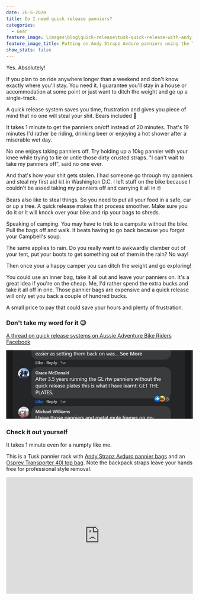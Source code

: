 ```yaml
---
date: 26-5-2020
title: Do I need quick release panniers?
categories:
  - Gear
feature_image: \images\blog\quick-release\tusk-quick-release-with-andy-strapz-avduro-panniers.jpg
feature_image_title: Putting on Andy Strapz Avduro panniers using the Tusk quick release
show_stats: false
---
```

<p>
  Yes. Absolutely!
</p>
<p>
  If you plan to on ride anywhere longer than a weekend and don't know exactly where you'll stay. You need it. I guarantee you'll stay in a house or accommodation at some point or just want to ditch the weight and go up a single-track.
</p>

<p>
  A quick release system saves you time, frustration and gives you piece of mind that no one will steal your shit. Bears included 🐻
</p>

<p>
  It takes 1 minute to get the panniers on/off instead of 20 minutes. That's 19 minutes I'd rather be riding, drinking beer or enjoying a hot shower after a miserable wet day.
</p>

<p>
  No one enjoys taking panniers off. Try holding up a 10kg pannier with your knee while trying to tie or untie those dirty crusted straps. "I can't wait to take my panniers off", said no one ever.
</p>

<p>
  And that's how your shit gets stolen. I had someone go through my panniers and steal my first aid kit in Washington D.C. I left stuff on the bike because I couldn't be assed taking my panniers off and carrying it all in 🙄
</p>

<p>
  Bears also like to steal things. So you need to put all your food in a safe, car or up a tree. A quick release makes that process smoother. Make sure you do it or it will knock over your bike and rip your bags to shreds.
</p>

<p>
  Speaking of camping. You may have to trek to a campsite without the bike. Pull the bags off and walk. It beats having to go back because you forgot your Campbell's soup.
</p>

<p>
  The same applies to rain. Do you really want to awkwardly clamber out of your tent, put your boots to get something out of them in the rain? No way!
</p>
<p>
  Then once your a happy camper you can ditch the weight and go exploring!
</p>
<p>
  You could use an inner bag, take it all out and leave your panniers on. It's a great idea if you're on the cheap. Me, I'd rather spend the extra bucks and take it all off in one. Those pannier bags are expensive and a quick release will only set you back a couple of hundred bucks.
</p>
<p>
  A small price to pay that could save your hours and plenty of frustration. 
</p>
<h3>Don't take my word for it 😉</h3>
<p>
<a href="https://www.facebook.com/groups/1386425211618022/?post_id=2413034888957044" target="_blank">A thread on quick release systems on Aussie Adventure Bike Riders Facebook</a>
</p>
<img src="\images\blog\quick-release\grace-mcdonald-regrets-no-quick-release.PNG" alt="Grace McDonald regrets not using a quick release">

<h3>Check it out yourself</h3>
<p>
  It takes 1 minute even for a numpty like me.
</p>
<p>
  This is a Tusk pannier rack with <a href="{% post_url 2020-06-22-tusk-pannier-rack %}">Andy Strapz Avduro pannier bags</a> and an <a href="{% post_url 2020-06-03-osprey-transporter %}">Osprey Transporter 40l top bag</a>. Note the backpack straps leave your hands free for professional style removal.
</p>
<iframe width="100%" height="315" src="https://www.youtube.com/embed/CmEznPTxzEE" frameborder="0" allow="accelerometer; autoplay; encrypted-media; gyroscope; picture-in-picture" allowfullscreen></iframe>
